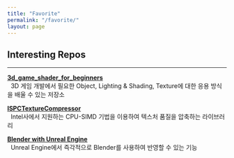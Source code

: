 ```yaml
---
title: "Favorite"
permalink: "/favorite/"
layout: page
---
```


## Interesting Repos
---

[__3d_game_shader_for_beginners__  ]  
&nbsp; 3D 게임 개발에서 필요한 Object, Lighting & Shading, Texture에 대한 응용 방식을 배울 수 있는 저장소  

[__ISPCTextureCompressor__]  
&nbsp; Intel사에서 지원하는 CPU-SIMD 기법을 이용하여 텍스처 품질을 압축하는 라이브러리  

[__Blender with Unreal Engine__]  
&nbsp; Unreal Engine에서 즉각적으로 Blender를 사용하여 반영할 수 있는 기능  
 
 [__3d_game_shader_for_beginners__  ]: <https://github.com/ironin0923/3d-game-shader-for-beginners>
 [__ISPCTextureCompressor__]: <https://github.com/ironin0923/ISPCTextureCompressor>
 [__Blender with Unreal Engine__]: <https://github.com/ironin0923/Blender-For-UnrealEngine-Addons>
